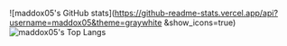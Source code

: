 ![maddox05's GitHub stats](https://github-readme-stats.vercel.app/api?username=maddox05&theme=graywhite &show_icons=true)
![maddox05's Top Langs](https://github-readme-stats.vercel.app/api/top-langs/?username=maddox05&langs_count=8&theme=graywhite)
